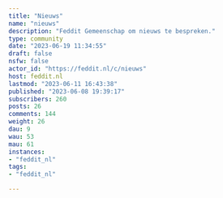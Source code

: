 ```yaml
---
title: "Nieuws" 
name: "nieuws"
description: "Feddit Gemeenschap om nieuws te bespreken."
type: community
date: "2023-06-19 11:34:55"
draft: false
nsfw: false
actor_id: "https://feddit.nl/c/nieuws"
host: feddit.nl
lastmod: "2023-06-11 16:43:38"
published: "2023-06-08 19:39:17"
subscribers: 260
posts: 26
comments: 144
weight: 26
dau: 9
wau: 53
mau: 61
instances:
- "feddit_nl"
tags: 
- "feddit_nl"

---
```

